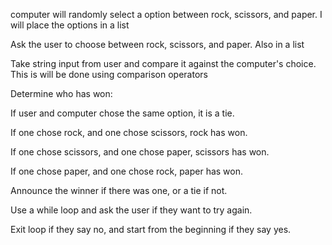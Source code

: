 computer will randomly select a option between rock, scissors, and paper. I will place the options in a list

Ask the user to choose between rock, scissors, and paper. Also in a list

Take string input from user and compare it against the computer's choice. This is will be done using comparison operators

Determine who has won: 

If user and computer chose the same option, it is a tie. 

If one chose rock, and one chose scissors, rock has won. 

If one chose scissors, and one chose paper, scissors has won. 

If one chose paper, and one chose rock, paper has won.

Announce the winner if there was one, or a tie if not. 

Use a while loop and ask the user if they want to try again. 

Exit loop if they say no, and start from the beginning if they say yes.
